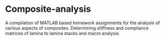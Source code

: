 # Composite-analysis

A compilation of MATLAB based homework assignments for the analysis of various aspects of composites. Determining stiffness and compliance matrices of lamina to lamina stacks and macro analysis.

